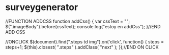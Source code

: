 # surveygenerator

//FUNCTION ADDCSS
function addCss() {
    var cssText = "<style>.next{animation:animationFrames ease 1s;animation-iteration-count:1;transform-origin:50% 50%;animation-fill-mode:forwards;-webkit-animation:animationFrames ease 1s;-webkit-animation-iteration-count:1;-webkit-transform-origin:50% 50%;-webkit-animation-fill-mode:forwards;-moz-animation:animationFrames ease 1s;-moz-animation-iteration-count:1;-moz-transform-origin:50% 50%;-moz-animation-fill-mode:forwards;-o-animation:animationFrames ease 1s;-o-animation-iteration-count:1;-o-transform-origin:50% 50%;-o-animation-fill-mode:forwards;-ms-animation:animationFrames ease 1s;-ms-animation-iteration-count:1;-ms-transform-origin:50% 50%;-ms-animation-fill-mode:forwards}@keyframes animationFrames{0%{opacity:1;transform:translate(0,0)}20%{opacity:1;transform:translate(20px,0)}100%{opacity:0;transform:translate(-1000px,0)}}@-moz-keyframes animationFrames{0%{opacity:1;-moz-transform:translate(0,0)}20%{opacity:1;-moz-transform:translate(20px,0)}100%{opacity:0;-moz-transform:translate(-1000px,0)}}@-webkit-keyframes animationFrames{0%{opacity:1;-webkit-transform:translate(0,0)}20%{opacity:1;-webkit-transform:translate(20px,0)}100%{opacity:0;-webkit-transform:translate(-1000px,0)}}@-o-keyframes animationFrames{0%{opacity:1;-o-transform:translate(0,0)}20%{opacity:1;-o-transform:translate(20px,0)}100%{opacity:0;-o-transform:translate(-1000px,0)}}@-ms-keyframes animationFrames{0%,20%{opacity:1}0%{-ms-transform:translate(0,0)}20%{-ms-transform:translate(20px,0)}100%{opacity:0;-ms-transform:translate(-1000px,0)}}</style>";
    $(".imageBody").before(cssText);
    console.log("estoy en addCss");
}//END ADD CSS

//ONCLICK
 $(document).find(".steps td img").on('click', function() {
steps = steps+1;
 $(this).closest( ".steps" ).addClass( "next" );
});//END ON CLICK
